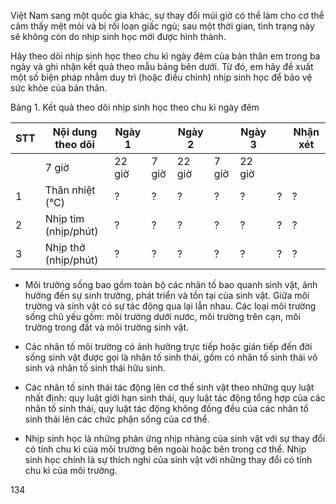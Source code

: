 Việt Nam sang một quốc gia khác, sự thay đổi múi giờ có thể làm cho cơ thể cảm thấy mệt mỏi và bị rối loạn giấc ngủ; sau một thời gian, tình trạng này sẽ không còn do nhịp sinh học mới được hình thành.

Hãy theo dõi nhịp sinh học theo chu kì ngày đêm của bản thân em trong ba ngày và ghi nhận kết quả theo mẫu bảng bên dưới. Từ đó, em hãy đề xuất một số biện pháp nhằm duy trì (hoặc điều chỉnh) nhịp sinh học để bảo vệ sức khỏe của bản thân.

Bảng 1. Kết quả theo dõi nhịp sinh học theo chu kì ngày đêm

STT | Nội dung theo dõi | Ngày 1 | | Ngày 2 | | Ngày 3 | | Nhận xét
--- | --- | --- | --- | --- | --- | --- | --- | ---
 | | 7 giờ | 22 giờ | 7 giờ | 22 giờ | 7 giờ | 22 giờ | 
1 | Thân nhiệt (°C) | ? | ? | ? | ? | ? | ? | ?
2 | Nhịp tim (nhịp/phút) | ? | ? | ? | ? | ? | ? | ?
3 | Nhịp thở (nhịp/phút) | ? | ? | ? | ? | ? | ? | ?

- Môi trường sống bao gồm toàn bộ các nhân tố bao quanh sinh vật, ảnh hưởng đến sự sinh trưởng, phát triển và tồn tại của sinh vật. Giữa môi trường và sinh vật có sự tác động qua lại lẫn nhau. Các loại môi trường sống chủ yếu gồm: môi trường dưới nước, môi trường trên cạn, môi trường trong đất và môi trường sinh vật.

- Các nhân tố môi trường có ảnh hưởng trực tiếp hoặc gián tiếp đến đời sống sinh vật được gọi là nhân tố sinh thái, gồm có nhân tố sinh thái vô sinh và nhân tố sinh thái hữu sinh.

- Các nhân tố sinh thái tác động lên cơ thể sinh vật theo những quy luật nhất định: quy luật giới hạn sinh thái, quy luật tác động tổng hợp của các nhân tố sinh thái, quy luật tác động không đồng đều của các nhân tố sinh thái lên các chức phận sống của cơ thể.

- Nhịp sinh học là những phản ứng nhịp nhàng của sinh vật với sự thay đổi có tính chu kì của môi trường bên ngoài hoặc bên trong cơ thể. Nhịp sinh học chính là sự thích nghi của sinh vật với những thay đổi có tính chu kì của môi trường.

134